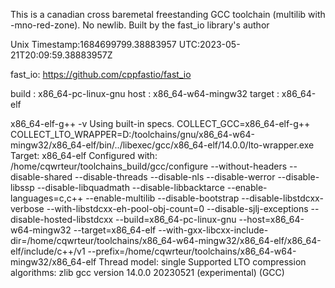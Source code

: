 This is a canadian cross baremetal freestanding GCC toolchain (multilib with -mno-red-zone).
No newlib.
Built by the fast_io library's author

Unix Timestamp:1684699799.38883957
UTC:2023-05-21T20:09:59.38883957Z

fast_io:
https://github.com/cppfastio/fast_io

build	:	x86_64-pc-linux-gnu
host	:	x86_64-w64-mingw32
target	:	x86_64-elf

x86_64-elf-g++ -v
Using built-in specs.
COLLECT_GCC=x86_64-elf-g++
COLLECT_LTO_WRAPPER=D:/toolchains/gnu/x86_64-w64-mingw32/x86_64-elf/bin/../libexec/gcc/x86_64-elf/14.0.0/lto-wrapper.exe
Target: x86_64-elf
Configured with: /home/cqwrteur/toolchains_build/gcc/configure --without-headers --disable-shared --disable-threads --disable-nls --disable-werror --disable-libssp --disable-libquadmath --disable-libbacktarce --enable-languages=c,c++ --enable-multilib --disable-bootstrap --disable-libstdcxx-verbose --with-libstdcxx-eh-pool-obj-count=0 --disable-sjlj-exceptions --disable-hosted-libstdcxx --build=x86_64-pc-linux-gnu --host=x86_64-w64-mingw32 --target=x86_64-elf --with-gxx-libcxx-include-dir=/home/cqwrteur/toolchains/x86_64-w64-mingw32/x86_64-elf/x86_64-elf/include/c++/v1 --prefix=/home/cqwrteur/toolchains/x86_64-w64-mingw32/x86_64-elf
Thread model: single
Supported LTO compression algorithms: zlib
gcc version 14.0.0 20230521 (experimental) (GCC)
